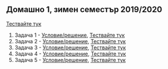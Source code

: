 ## Домашно 1, зимен семестър 2019/2020

[Тествайте тук](https://www.hackerrank.com/contests/practice-1-sda/challenges)

1. Задача 1 - [Условие/решение](Task-1/README.md), [Тествайте тук](https://www.hackerrank.com/contests/practice-1-sda/challenges/encoding-password)
2. Задача 2 - [Условие/решение](Task-2/README.md), [Тествайте тук](https://www.hackerrank.com/contests/practice-1-sda/challenges/mission-sda)
3. Задача 3 - [Условие/решение](Task-3/README.md), [Тествайте тук](https://www.hackerrank.com/contests/practice-1-sda/challenges/challenge-2196)
4. Задача 4 - [Условие/решение](Task-4/README.md), [Тествайте тук](https://www.hackerrank.com/contests/practice-1-sda/challenges/cloning-socks)
5. Задача 5 - [Условие/решение](Task-5/README.md), [Тествайте тук](https://www.hackerrank.com/contests/practice-1-sda/challenges/darts-501)
